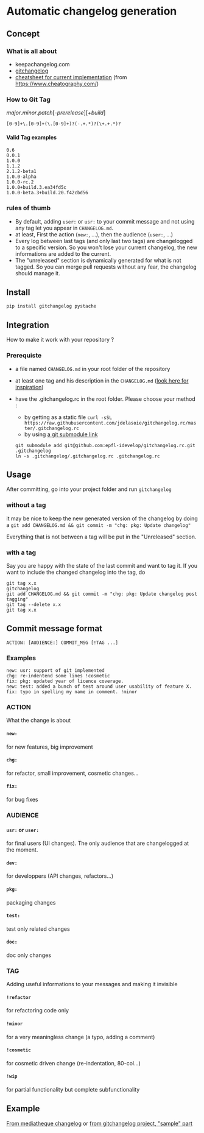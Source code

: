 # Automatic changelog generation

## Concept
### What is all about
- keepachangelog.com
- [gitchangelog](https://pypi.python.org/pypi/gitchangelog)
- [cheatsheet for current implementation](https://raw.githubusercontent.com/epfl-idevelop/gitchangelog.rc/master/cheatsheet_gitchangelog.pdf) (from https://www.cheatography.com/)


### How to Git Tag
*major*.*minor*.*patch*[-*prerelease*][+*build*]

`[0-9]+\.[0-9]+(\.[0-9]+)?(-.+.*)?(\+.+.*)?`

#### Valid Tag examples
    0.6
    0.0.1
    1.0.0
    1.1.2
    2.1.2-beta1
    1.0.0-alpha
    1.0.0-rc.2
    1.0.0+build.3.ea34fd5c
    1.0.0-beta.3+build.20.f42cbd56

### rules of thumb

- By default, adding `user:` or `usr:` to your commit message and not using any tag let you appear in `CHANGELOG.md`.
- at least, First the action (`new:`, ...), then the audience (`user:`, ...)
- Every log between last tags (and only last two tags) are changelogged to a specific version. So you won't lose your current changelog, the new informations are added to the current.
- The "unreleased" section is dynamically generated for what is not tagged. So you can merge pull requests without any fear, the changelog should manage it.

## Install

`pip install gitchangelog pystache`

## Integration

How to make it work with your repository ?

### Prerequiste

- a file named `CHANGELOG.md` in your root folder of the repository
- at least one tag and his description in the `CHANGELOG.md` ([look here for inspiration](https://raw.githubusercontent.com/jdelasoie/gitchangelog.rc/03e5e8a3d8d5748ebcc39b9cdeafaadba2f20d94/CHANGELOG.md))

- have the .gitchangelog.rc in the root folder. Please choose your method :
    - by getting as a static file
      `curl -sSL https://raw.githubusercontent.com/jdelasoie/gitchangelog.rc/master/.gitchangelog.rc`
    - by using [a git submodule link](https://stackoverflow.com/questions/7597748/linking-a-single-file-from-another-git-repository)
    ```
    git submodule add git@github.com:epfl-idevelop/gitchangelog.rc.git .gitchangelog
    ln -s .gitchangelog/.gitchangelog.rc .gitchangelog.rc
    ```

## Usage
After committing, go into your project folder and run
`gitchangelog`

### without a tag
it may be nice to keep the new generated version of the changelog by doing a
`git add CHANGELOG.md && git commit -m "chg: pkg: Update changelog"`

Everything that is not between a tag will be put in the "Unreleased" section.

### with a tag
Say you are happy with the state of the last commit and want to tag it. If you want to include the changed changelog into the tag, do
```
git tag x.x
gitchangelog
git add CHANGELOG.md && git commit -m "chg: pkg: Update changelog post tagging"
git tag --delete x.x
git tag x.x
```

## Commit message format
`ACTION: [AUDIENCE:] COMMIT_MSG [!TAG ...]`

### Examples
```
new: usr: support of git implemented
chg: re-indentend some lines !cosmetic
fix: pkg: updated year of licence coverage.
new: test: added a bunch of test around user usability of feature X.
fix: typo in spelling my name in comment. !minor
```

### ACTION
What the change is about
#### `new:`
for new features, big improvement

#### `chg:`
for refactor, small improvement, cosmetic changes...

#### `fix:`
for bug fixes

### AUDIENCE

#### `usr:` or `user:`
for final users (UI changes). The only audience that are changelogged at the moment.

#### `dev:`
for developpers (API changes, refactors...)

#### `pkg:`
packaging changes

#### `test:`
test only related changes

#### `doc:`
doc only changes

### TAG

Adding useful informations to your messages and making it invisible

#### `!refactor`

for refactoring code only

#### `!minor`

for a very meaningless change (a typo, adding a comment)

#### `!cosmetic`

for cosmetic driven change (re-indentation, 80-col...)

#### `!wip`

for partial functionality but complete subfunctionality

## Example
[From mediatheque changelog](https://github.com/epfl-idevelop/site-diffusion-mediatheque/blob/master/CHANGELOG.md)
or
[from gitchangelog project, "sample" part](https://pypi.python.org/pypi/gitchangelog)
